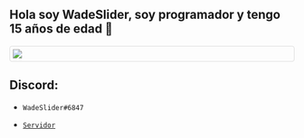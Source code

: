 ## Hola soy WadeSlider, soy programador y tengo 15 años de edad 🍕

<img src="https://www.wadeslider.xyz/img/WadeSlider_Avatar.webp" style="margin-left: auto; margin-right: auto; display: block; line-height: 5px; border: 1px solid #ddd; border-radius: 4px; padding: 5px;">

## Discord:

- `WadeSlider#6847`

- [`Servidor`](https://discord.gg/WVjqPY6fUv)
